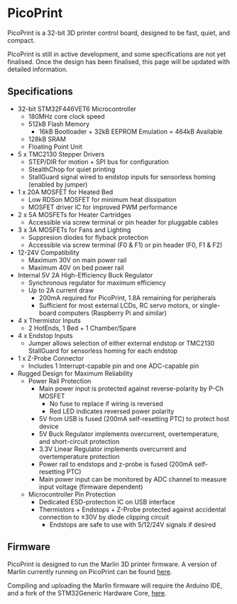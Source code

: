 # PicoPrint

PicoPrint is a 32-bit 3D printer control board, designed to be fast, quiet, and compact.

PicoPrint is still in active development, and some specifications are not yet finalised. Once the design has been finalised, this page will be updated with detailed information.

## Specifications
* 32-bit STM32F446VET6 Microcontroller
  * 180MHz core clock speed
  * 512kB Flash Memory
    * 16kB Bootloader + 32kB EEPROM Emulation = 464kB Available
  * 128kB SRAM
  * Floating Point Unit
* 5 x TMC2130 Stepper Drivers
  * STEP/DIR for motion + SPI bus for configuration
  * StealthChop for quiet printing
  * StallGuard signal wired to endstop inputs for sensorless homing (enabled by jumper)
* 1 x 20A MOSFET for Heated Bed
  * Low RDSon MOSFET for minimum heat dissipation
  * MOSFET driver IC for improved PWM performance
* 2 x 5A MOSFETs for Heater Cartridges
  * Accessible via screw terminal or pin header for pluggable cables
* 3 x 3A MOSFETs for Fans and Lighting
  * Suppresion diodes for flyback protection
  * Accessible via screw terminal (F0 & F1) or pin header (F0, F1 & F2)
* 12-24V Compatibility
  * Maximum 30V on main power rail
  * Maximum 40V on bed power rail
* Internal 5V 2A High-Efficiency Buck Regulator
  * Synchronous regulator for maximum efficiency
  * Up to 2A current draw
    * 200mA required for PicoPrint, 1.8A remaining for peripherals
    * Sufficient for most external LCDs, RC servo motors, or single-board computers (Raspberry Pi and similar)
* 4 x Thermistor Inputs
  * 2 HotEnds, 1 Bed + 1 Chamber/Spare
* 4 x Endstop Inputs
  * Jumper allows selection of either external endstop or TMC2130 StallGuard for sensorless homing for each endstop
* 1 x Z-Probe Connector
  * Includes 1 Interrupt-capable pin and one ADC-capable pin
* Rugged Design for Maximum Reliability
  * Power Rail Protection
    * Main power input is protected against reverse-polarity by P-Ch MOSFET
      * No fuse to replace if wiring is reversed
      * Red LED indicates reversed power polarity
    * 5V from USB is fused (200mA self-resetting PTC) to protect host device
    * 5V Buck Regulator implements overcurrent, overtemperature, and short-circuit protection
    * 3.3V Linear Regulator implements overcurrent and overtemperature protection
    * Power rail to endstops and z-probe is fused (200mA self-resetting PTC)
    * Main power input can be monitored by ADC channel to measure input voltage (firmware dependent)
  * Microcontroller Pin Protection
    * Dedicated ESD-protection IC on USB interface
    * Thermistors + Endstops + Z-Probe protected against accidental connection to ±30V by diode clipping circuit
      * Endstops are safe to use with 5/12/24V signals if desired
  
  
 
  



## Firmware
PicoPrint is designed to run the Marlin 3D printer firmware. A version of Marlin currently running on PicoPrint can be found [here](https://github.com/Aus3D/Marlin/tree/bugfix-2.0.x-F446-PicoPrint).

Compiling and uploading the Marlin firmware will require the Arduino IDE, and a fork of the STM32Generic Hardware Core, [here](https://github.com/chrissbarr/STM32GENERIC/tree/F446VE).
